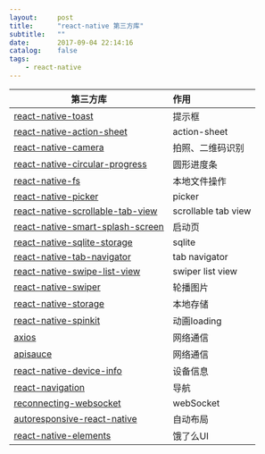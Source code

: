 ```yaml
---
layout:     post
title:      "react-native 第三方库"
subtitle:   ""
date:       2017-09-04 22:14:16
catalog:    false
tags:
    - react-native
---
```


|第三方库|作用|
| ------------- |:--------------|
|[react-native-toast](https://github.com/remobile/react-native-toast)|提示框|
|[react-native-action-sheet](https://github.com/yfuks/react-native-action-sheet)|action-sheet|
|[react-native-camera](https://github.com/lwansbrough/react-native-camera)|拍照、二维码识别|
|[react-native-circular-progress](https://github.com/bgryszko/react-native-circular-progress)|圆形进度条|
|[react-native-fs](https://github.com/itinance/react-native-fs)|本地文件操作|
|[react-native-picker](https://github.com/beefe/react-native-picker)|picker|
|[react-native-scrollable-tab-view](https://github.com/skv-headless/react-native-scrollable-tab-view)|scrollable tab view|
|[react-native-smart-splash-screen](https://github.com/react-native-component/react-native-smart-splash-screen)|启动页|
|[react-native-sqlite-storage](https://github.com/andpor/react-native-sqlite-storage)|sqlite|
|[react-native-tab-navigator](https://github.com/happypancake/react-native-tab-navigator)|tab navigator|
|[react-native-swipe-list-view](https://github.com/jemise111/react-native-swipe-list-view)|swiper list view|
|[react-native-swiper](https://github.com/leecade/react-native-swiper)|轮播图片|
|[react-native-storage](https://github.com/sunnylqm/react-native-storage)|本地存储|
|[react-native-spinkit](https://github.com/maxs15/react-native-spinkit)|动画loading|
|[axios](https://github.com/mzabriskie/axios)|网络通信|
|[apisauce](https://github.com/skellock/apisauce)|网络通信|
|[react-native-device-info](https://github.com/rebeccahughes/react-native-device-info)|设备信息|
|[react-navigation](https://github.com/react-community/react-navigation)|导航|
|[reconnecting-websocket](https://github.com/pladaria/reconnecting-websocket)|webSocket|
|[autoresponsive-react-native](https://github.com/xudafeng/autoresponsive-react-native)|自动布局|
|[react-native-elements](https://github.com/react-native-training/react-native-elements)|饿了么UI|